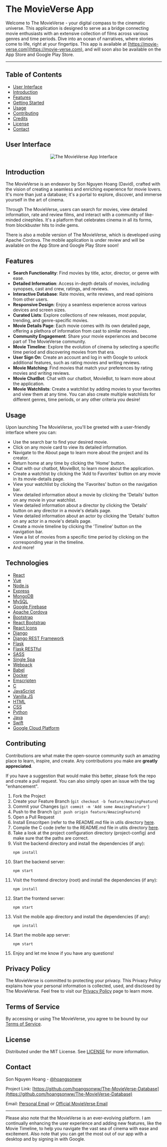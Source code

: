 # The MovieVerse App

Welcome to The MovieVerse - your digital compass to the cinematic universe. This application is designed to serve as a bridge connecting movie enthusiasts with an extensive collection of films across various genres and time periods. Dive into an ocean of narratives, where stories come to life, right at your fingertips. This app is available at [https://movie-verse.com](https://movie-verse.com), and will soon also be available on the App Store and Google Play Store.

---

## Table of Contents

- [User Interface](#user-interface)
- [Introduction](#introduction)
- [Features](#features)
- [Getting Started](#getting-started)
- [Usage](#usage)
- [Contributing](#contributing)
- [Credits](#credits)
- [License](#license)
- [Contact](#contact)

## User Interface
<p align="center">
  <img src="images/screenshot.png" alt="The MovieVerse App Interface"/>
</p>

## Introduction

The MovieVerse is an endeavor by Son Nguyen Hoang (David), crafted with the vision of creating a seamless and enriching experience for movie lovers. It's more than just a database; it's a portal to explore, discover, and immerse yourself in the art of cinema.

Through The MovieVerse, users can search for movies, view detailed information, rate and review films, and interact with a community of like-minded cinephiles. It's a platform that celebrates cinema in all its forms, from blockbuster hits to indie gems.

There is also a mobile version of The MovieVerse, which is developed using Apache Cordova. The mobile application is under review and will be available on the App Store and Google Play Store soon!

## Features

- **Search Functionality**: Find movies by title, actor, director, or genre with ease.
- **Detailed Information**: Access in-depth details of movies, including synopses, cast and crew, ratings, and reviews.
- **Interactive Database**: Rate movies, write reviews, and read opinions from other users.
- **Responsive Design**: Enjoy a seamless experience across various devices and screen sizes.
- **Curated Lists**: Explore collections of new releases, most popular, trending, and genre-specific movies.
- **Movie Details Page**: Each movie comes with its own detailed page, offering a plethora of information from cast to similar movies.
- **Community Engagement**: Share your movie experiences and become part of The MovieVerse community.
- **Movie Timeline**: Explore the evolution of cinema by selecting a specific time period and discovering movies from that era.
- **User Sign On**: Create an account and log in with Google to unlock additional features, such as rating movies and writing reviews.
- **Movie Matching**: Find movies that match your preferences by rating movies and writing reviews.
- **Movie ChatBot**: Chat with our chatbot, MovieBot, to learn more about the application.
- **Movie Watchlists**: Create a watchlist by adding movies to your favorites and view them at any time. You can also create multiple watchlists for different genres, time periods, or any other criteria you desire!

## Usage

Upon launching The MovieVerse, you'll be greeted with a user-friendly interface where you can:

- Use the search bar to find your desired movie.
- Click on any movie card to view its detailed information.
- Navigate to the About page to learn more about the project and its creator.
- Return home at any time by clicking the 'Home' button.
- Chat with our chatbot, MovieBot, to learn more about the application.
- Create a watchlist by clicking the 'Add to Favorites' button on any movie in its movie-details page.
- View your watchlist by clicking the 'Favorites' button on the navigation bar.
- View detailed information about a movie by clicking the 'Details' button on any movie in your watchlist.
- View detailed information about a director by clicking the 'Details' button on any director in a movie's details page.
- View detailed information about an actor by clicking the 'Details' button on any actor in a movie's details page.
- Create a movie timeline by clicking the 'Timeline' button on the navigation bar.
- View a list of movies from a specific time period by clicking on the corresponding year in the timeline.
- And more!

## Technologies
- [React](https://reactjs.org/)
- [Vue](https://vuejs.org/)
- [Node.js](https://nodejs.org/en/)
- [Express](https://expressjs.com/)
- [MongoDB](https://www.mongodb.com/)
- [MySQL](https://www.mysql.com/)
- [Google Firebase](https://firebase.google.com/)
- [Apache Cordova](https://cordova.apache.org/)
- [Bootstrap](https://getbootstrap.com/)
- [React Bootstrap](https://react-bootstrap.github.io/)
- [React Icons](https://react-icons.github.io/react-icons/)
- [Django](https://www.djangoproject.com/)
- [Django REST Framework](https://www.django-rest-framework.org/)
- [Flask](https://flask.palletsprojects.com/en/1.1.x/)
- [Flask RESTful](https://flask-restful.readthedocs.io/en/latest/)
- [SASS](https://sass-lang.com/)
- [Single Spa](https://single-spa.js.org/)
- [Webpack](https://webpack.js.org/)
- [Babel](https://babeljs.io/)
- [Docker](https://www.docker.com/)
- [Emscripten](https://emscripten.org/)
- [C](https://en.wikipedia.org/wiki/C_(programming_language))
- [JavaScript](https://www.javascript.com/)
- [Vanilla JS](http://vanilla-js.com/)
- [HTML](https://html.com/)
- [CSS](https://www.w3.org/Style/CSS/Overview.en.html)
- [Python](https://www.python.org/)
- [Java](https://www.java.com/en/)
- [Swift](https://developer.apple.com/swift/)
- [Google Cloud Platform](https://cloud.google.com/)

## Contributing

Contributions are what make the open-source community such an amazing place to learn, inspire, and create. Any contributions you make are **greatly appreciated**.

If you have a suggestion that would make this better, please fork the repo and create a pull request. You can also simply open an issue with the tag "enhancement".

1. Fork the Project
2. Create your Feature Branch (`git checkout -b feature/AmazingFeature`)
3. Commit your Changes (`git commit -m 'Add some AmazingFeature'`)
4. Push to the Branch (`git push origin feature/AmazingFeature`)
5. Open a Pull Request
6. Install Emscritpen (refer to the README.md file in utils directory [here](utils/README.md).
7. Compile the C code (refer to the README.md file in utils directory [here](utils/README.md).
8. Take a look at the project configuration directory (project-config) and make sure that the paths are correct.
9. Visit the backend directory and install the dependencies (if any):
    ```
    npm install
    ```
10. Start the backend server:
    ```
    npm start
    ```
11. Visit the frontend directory (root) and install the dependencies (if any):
    ```
    npm install
    ```
12. Start the frontend server:
    ```
    npm start
    ```
13. Visit the mobile app directory and install the dependencies (if any):
    ```
    npm install
    ```
14. Start the mobile app server:
    ```
    npm start
    ```
15. Enjoy and let me know if you have any questions!

## Privacy Policy

The MovieVerse is committed to protecting your privacy. This Privacy Policy explains how your personal information is collected, used, and disclosed by The MovieVerse.
Feel free to visit our [Privacy Policy](https://movie-verse.com/src/html/privacy-policy) page to learn more.

## Terms of Service

By accessing or using The MovieVerse, you agree to be bound by our [Terms of Service](https://movie-verse.com/src/html/terms-of-service).

## License

Distributed under the MIT License. See [LICENSE](LICENSE) for more information.

## Contact

Son Nguyen Hoang - [@hoangsonww](https://github.com/hoangsonww)

Project Link: [https://github.com/hoangsonww/The-MovieVerse-Database](https://github.com/hoangsonww/The-MovieVerse-Database)

Email: [Personal Email](mailto:hoangson091104@gmail.com) or [Official MovieVerse Email](mailto:info@movie-verse.com)

---

Please also note that the MovieVerse is an ever-evolving platform. I am continually enhancing the user experience and adding new features, like the Movie Timeline, to help you navigate the vast sea of cinema with ease and excitement. 
Also note that you can get the most out of our app with a desktop and by signing in with Google. 
